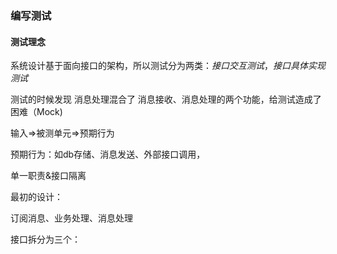 ### 编写测试

#### 测试理念

系统设计基于面向接口的架构，所以测试分为两类：*接口交互测试*，*接口具体实现测试*


测试的时候发现 消息处理混合了 消息接收、消息处理的两个功能，给测试造成了困难（Mock)


输入=>被测单元=>预期行为

预期行为：如db存储、消息发送、外部接口调用，


单一职责&接口隔离

最初的设计：

订阅消息、业务处理、消息处理

接口拆分为三个：
